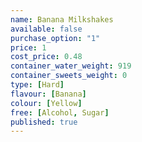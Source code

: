 ```yaml
---
name: Banana Milkshakes
available: false
purchase_option: "1"
price: 1
cost_price: 0.48
container_water_weight: 919
container_sweets_weight: 0
type: [Hard]
flavour: [Banana]
colour: [Yellow]
free: [Alcohol, Sugar]
published: true
---
```

